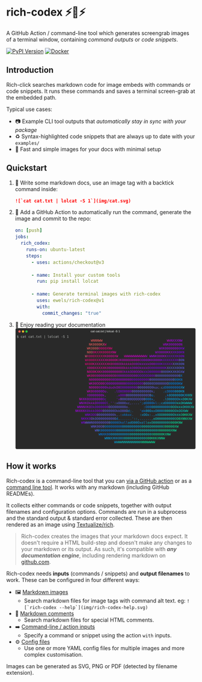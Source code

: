 # rich-codex ⚡️📖⚡️

A GitHub Action / command-line tool which generates screengrab images of a terminal window, containing _command outputs_ or _code snippets_.

[![PyPI Version](https://img.shields.io/pypi/v/rich-codex.svg?style=flat-square)](https://pypi.python.org/pypi/multiqc/)
[![Docker](https://img.shields.io/docker/automated/ewels/rich-codex.svg?style=flat-square)](https://hub.docker.com/r/ewels/multiqc/)

## Introduction

Rich-click searches markdown code for image embeds with commands or code snippets. It runs these commands and saves a terminal screen-grab at the embedded path.

Typical use cases:

- 📷 Example CLI tool outputs that _automatically stay in sync with your package_
- ♻️ Syntax-highlighted code snippets that are always up to date with your `examples/`
- 🤩 Fast and simple images for your docs with minimal setup

## Quickstart

1. 📖 Write some markdown docs, use an image tag with a backtick command inside:
   <!-- RICH-CODEX {terminal_width: 120, notrim: true} -->
   ```markdown
   ![`cat cat.txt | lolcat -S 1`](img/cat.svg)
   ```
2. 🤖 Add a GitHub Action to automatically run the command, generate the image and commit to the repo:

   ```yaml
   on: [push]
   jobs:
     rich_codex:
       runs-on: ubuntu-latest
       steps:
         - uses: actions/checkout@v3

         - name: Install your custom tools
           run: pip install lolcat

         - name: Generate terminal images with rich-codex
           uses: ewels/rich-codex@v1
           with:
             commit_changes: "true"
   ```

3. 🌈 Enjoy reading your documentation ![My cat rainbow](img/cat.svg)

## How it works

Rich-codex is a command-line tool that you can [via a GitHub action](installation/github_action.md) or as a [command line tool](installation/cli.md). It works with any markdown (including GitHub READMEs).

It collects either commands or code snippets, together with output filenames and configuration options. Commands are run in a subprocess and the standard output & standard error collected. These are then rendered as an image using [Textualize/rich](https://github.com/textualize/rich).

> Rich-codex creates the images that your markdown docs expect. It doesn't require a HTML build-step and doesn't make any changes to your markdown or its output. As such, it's compatible with _**any documentation engine**_, including rendering markdown on [github.com](https://github.com).

Rich-codex needs **inputs** (commands / snippets) and **output filenames** to work. These can be configured in four different ways:

<!-- prettier-ignore-start -->
<!-- (mkdocs needs 4-space indentation for nested lists) -->

- 🖼 [Markdown images](inputs/markdown.md)
    - Search markdown files for image tags with command alt text. eg: `` ![`rich-codex --help`](img/rich-codex-help.svg) ``
- 💬 [Markdown comments](inputs/markdown.md#code-snippets)
    - Search markdown files for special HTML comments.
- ➡️ [Command-line / action inputs](inputs/direct_inputs.md)
    - Specify a command or snippet using the action `with` inputs.
- ⚙️ [Config files](inputs/config_file.md)
    - Use one or more YAML config files for multiple images and more complex customisation.

<!-- prettier-ignore-end -->

Images can be generated as SVG, PNG or PDF (detected by filename extension).
